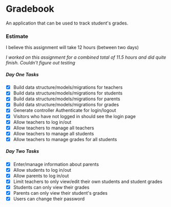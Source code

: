 # Gradebook

An application that can be used to track student's grades.

### Estimate

I believe this assignment will take 12 hours (between two days)

*I worked on this assignment for a combined total of 11.5 hours and did quite finish. Couldn't figure out testing*

##### Day One Tasks

* [x] Build data structure/models/migrations for teachers
* [x] Build data structure/models/migrations for students
* [x] Build data structure/models/migrations for parents
* [x] Build data structure/models/migrations for grades
* [x] Generate controller Authenticate for login/logout
* [x] Visitors who have not logged in should see the login page
* [x] Allow teachers to log in/out
* [x] Allow teachers to manage all teachers
* [x] Allow teachers to manage all students
* [x] Allow teachers to manage grades for all students

##### Day Two Tasks

* [x] Enter/manage information about parents
* [x] Allow students to log in/out
* [x] Allow parents to log in/out
* [x] Limit teachers to only view/edit their own students and student grades
* [x] Students can only view their grades
* [x] Parents can only view their student's grades
* [x] Users can change their password
